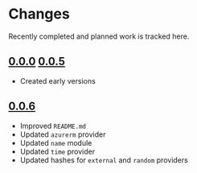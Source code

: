 # Changes
Recently completed and planned work is tracked here.

## [0.0.0](.) [0.0.5](.)
- Created early versions

## [0.0.6](.)
- Improved `README.md`
- Updated `azurerm` provider
- Updated `name` module
- Updated `time` provider
- Updated hashes for `external` and `random` providers
